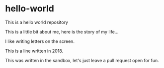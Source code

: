 # hello-world
This is a hello world repository

This is a little bit about me, here is the story of my life...

I like writing letters on the screen.

This is a line written in 2018.

This was written in the sandbox, let's just leave a pull request open for fun.
